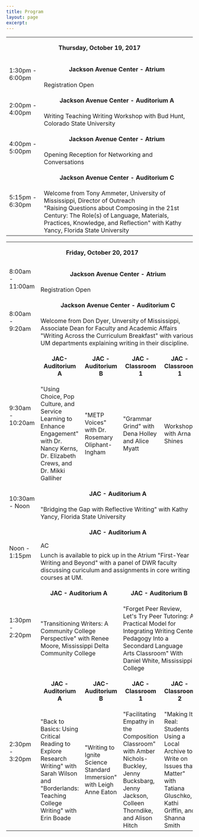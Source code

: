 ```yaml
---
title: Program
layout: page
excerpt: 
---
```

<table>
<tbody class="row-hover">
<tr class="row-1 odd">
	<td colspan="5" class="column-1"><p align="center"><strong>Thursday, October 19, 2017</strong></p></td>
</tr>
<tr class="row-2 even">
	<td rowspan="2" class="column-1">1:30pm - 6:00pm</td><td colspan="4" class="column-2"><p align="center"><strong>Jackson Avenue Center - Atrium</strong></p></td>
</tr>
<tr class="row-3 odd">
	<td colspan="4" class="column-2">Registration Open</td>
</tr>
<tr class="row-4 even">
	<td rowspan="2" class="column-1">2:00pm - 4:00pm</td><td colspan="4" class="column-2"><p align="center"><strong>Jackson Avenue Center - Auditorium A</strong></p></td>
</tr>
<tr class="row-5 odd">
	<td colspan="4" class="column-2">Writing Teaching Writing Workshop with Bud Hunt, Colorado State University</td>
</tr>
<tr class="row-6 even">
	<td rowspan="2" class="column-1">4:00pm - 5:00pm</td><td colspan="4" class="column-2"><p align="center"><strong>Jackson Avenue Center - Atrium</strong></p></td>
</tr>
<tr class="row-7 odd">
	<td colspan="4" class="column-2">Opening Reception for Networking and Conversations</td>
</tr>
<tr class="row-8 even">
	<td rowspan="2" class="column-1">5:15pm - 6:30pm</td><td colspan="4" class="column-2"><p align="center"><strong>Jackson Avenue Center - Auditorium C</strong></p></td>
</tr>
<tr class="row-9 odd">
	<td colspan="4" class="column-2">Welcome from Tony Ammeter, University of Mississippi, Director of Outreach                 <br>
"Raising Questions about Composing in the 21st Century: The Role(s) of Language, Materials, Practices, Knowledge, and Reflection" with Kathy Yancy, Florida State University</td>
</tr>
</table>

<table>
<tr class="row-11 odd">
	<td colspan="5" class="column-1"><p align="center"><strong>Friday, October 20, 2017</strong></p></td>
</tr>
<tr class="row-12 even">
	<td rowspan="2" class="column-1">8:00am - 11:00am</td><td colspan="4" class="column-2"><p align="center"><strong>Jackson Avenue Center - Atrium</strong></p></td>
</tr>
<tr class="row-13 odd">
	<td colspan="4" class="column-2">Registration Open</td>
</tr>
<tr class="row-14 even">
	<td rowspan="2" class="column-1">8:00am - 9:20am</td><td colspan="4" class="column-2"><p align="center"><strong>Jackson Avenue Center - Auditorium C</strong></p></td>
</tr>
<tr class="row-15 odd">
	<td colspan="4" class="column-2">Welcome from Don Dyer, Unversity of Mississippi, Associate Dean for Faculty and Academic Affairs                                                                                                                                                                    "Writing Across the Curriculum Breakfast" with various UM departments explaining writing in their discipline.</td>
</tr>
<tr class="row-16 even">
	<td rowspan="2" class="column-1">9:30am - 10:20am</td><td class="column-2"><p align="center"><strong>JAC- Auditorium A</strong></p></td><td class="column-3"><p align="center"><strong>JAC - Auditorium B</strong></p></td><td class="column-4"><p align="center"><strong>JAC - Classroom 1</strong></p></td><td class="column-5"><p align="center"><strong>JAC - Classroom 1</strong></p></td>
</tr>
<tr class="row-17 odd">
	<td class="column-2">"Using Choice, Pop Culture, and Service Learning to Enhance Engagement" with Dr. Nancy Kerns, Dr. Elizabeth Crews, and Dr. Mikki Galliher</td><td class="column-3">"METP Voices" with Dr. Rosemary Oliphant-Ingham</td><td class="column-4">"Grammar Grind" with Dena Holley and Alice Myatt</td><td class="column-5">Workshop with Arna Shines</td>
</tr>
<tr class="row-18 even">
	<td rowspan="2" class="column-1">10:30am - Noon</td><td colspan="4" class="column-2"><p align="center"><strong>JAC - Auditorium A</strong></p></td>
</tr>
<tr class="row-19 odd">
	<td colspan="4" class="column-2">"Bridging the Gap with Reflective Writing" with Kathy Yancy, Florida State University</td>
</tr>
<tr class="row-20 even">
	<td rowspan="2" class="column-1">Noon - 1:15pm</td><td colspan="4" class="column-2"><p align="center"><strong>JAC - Auditorium A</strong></p>AC</td>
</tr>
<tr class="row-21 odd">
	<td colspan="4" class="column-2">Lunch is available to pick up in the Atrium                                                                                                         "First-Year Writing and Beyond" with a panel of DWR faculty discussing curiculum and assignments in core writing courses at UM.</td>
</tr>
<tr class="row-22 even">
	<td rowspan="2" class="column-1">1:30pm - 2:20pm</td><td colspan="2" class="column-2"><p align="center"><strong>JAC - Auditorium A</strong></p></td><td colspan="2" class="column-4"><p align="center"><strong>JAC - Auditorium B</strong></p></td>
</tr>
<tr class="row-23 odd">
	<td colspan="2" class="column-2">"Transitioning Writers: A Community College Perspective" with Renee Moore, Mississippi Delta Community College</td><td colspan="2" class="column-4">"Forget Peer Review, Let's Try Peer Tutoring: A Practical Model for Integrating Writing Center Pedagogy Into a Secondard Language Arts Classroom" With Daniel White, Mississippi College</td>
</tr>
<tr class="row-24 even">
	<td rowspan="2" class="column-1">2:30pm - 3:20pm</td><td class="column-2"><p align="center"><strong>JAC - Auditorium A</strong></p></td><td class="column-3"><p align="center"><strong>JAC- Auditorium B</strong></p></td><td class="column-4"><p align="center"><strong>JAC - Classroom 1</strong></p></td><td class="column-5"><p align="center"><strong>JAC - Classroom 2</strong></p></td>
</tr>
<tr class="row-25 odd">
	<td class="column-2">"Back to Basics: Using Critical Reading to Explore Research Writing" with Sarah Wilson and "Borderlands: Teaching College Writing" with Erin Boade</td><td class="column-3">"Writing to Ignite Science Standard Immersion" with Leigh Anne Eaton</td><td class="column-4">"Facilitating Empathy in the Composition Classroom" with Amber Nichols-Buckley, Jenny Bucksbarg, Jenny Jackson, Colleen Thorndike, and Alison Hitch</td><td class="column-5">"Making It Real: Students Using a Local Archive to Write on Issues that Matter" with Tatiana Gluschko, Kathi Griffin, and Shanna Smith</td>
</tr>
</tbody>
</table>
